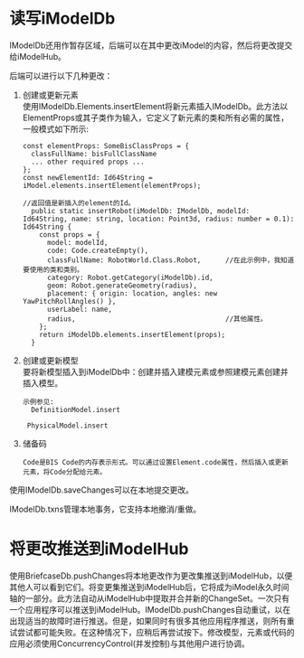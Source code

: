 # 读写iModelDb

IModelDb还用作暂存区域，后端可以在其中更改iModel的内容，然后将更改提交给iModelHub。

后端可以进行以下几种更改：

1. 创建或更新元素  
    使用IModelDb.Elements.insertElement将新元素插入IModelDb。此方法以ElementProps或其子类作为输入，它定义了新元素的类和所有必需的属性，一般模式如下所示:

   ```
   const elementProps: SomeBisClassProps = {
     classFullName: bisFullClassName
     ... other required props ...
   };
   const newElementId: Id64String = iModel.elements.insertElement(elementProps);

   //返回值是新插入的element的Id。
     public static insertRobot(iModelDb: IModelDb, modelId: Id64String, name: string, location: Point3d, radius: number = 0.1): Id64String {
       const props = {
         model: modelId,
         code: Code.createEmpty(),
         classFullName: RobotWorld.Class.Robot,      //在此示例中，我知道要使用的类和类别。
         category: Robot.getCategory(iModelDb).id,
         geom: Robot.generateGeometry(radius),     
         placement: { origin: location, angles: new YawPitchRollAngles() },
         userLabel: name,
         radius,                                     //其他属性。
       };
       return iModelDb.elements.insertElement(props);
     }
   ```

2. 创建或更新模型  
   要将新模型插入到iModelDb中：创建并插入建模元素或参照建模元素创建并插入模型。

   ```
   示例参见:
     DefinitionModel.insert

    PhysicalModel.insert
   ```

3. 储备码

       Code是BIS Code的内存表示形式。可以通过设置Element.code属性，然后插入或更新元素，将Code分配给元素。

使用IModelDb.saveChanges可以在本地提交更改。

IModelDb.txns管理本地事务，它支持本地撤消/重做。

# 将更改推送到iModelHub

使用BriefcaseDb.pushChanges将本地更改作为更改集推送到iModelHub，以便其他人可以看到它们。将变更集推送到iModelHub后，它将成为iModel永久时间轴的一部分。此方法自动从iModelHub中提取并合并新的ChangeSet。一次只有一个应用程序可以推送到iModelHub。IModelDb.pushChanges自动重试，以在出现适当的故障时进行推送。但是，如果同时有很多其他应用程序推送，则所有重试尝试都可能失败。在这种情况下，应稍后再尝试按下。修改模型，元素或代码的应用必须使用ConcurrencyControl\(并发控制\)与其他用户进行协调。

